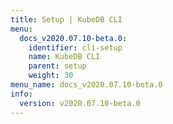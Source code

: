 ```yaml
---
title: Setup | KubeDB CLI
menu:
  docs_v2020.07.10-beta.0:
    identifier: cli-setup
    name: KubeDB CLI
    parent: setup
    weight: 30
menu_name: docs_v2020.07.10-beta.0
info:
  version: v2020.07.10-beta.0
---
```


